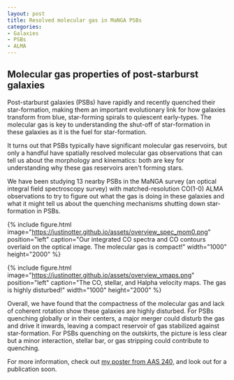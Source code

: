 ```yaml
---
layout: post
title: Resolved molecular gas in MaNGA PSBs
categories:
- Galaxies
- PSBs
- ALMA
---
```


## Molecular gas properties of post-starburst galaxies

Post-starburst galaxies (PSBs) have rapidly and recently quenched their star-formation, making them an important evolutionary link for how galaxies transform from blue, star-forming spirals to quiescent early-types. The molecular gas is key to understanding the shut-off of star-formation in these galaxies as it is the fuel for star-formation.

It turns out that PSBs typically have significant molecular gas reservoirs, but only a handful have spatially resolved molecular gas observations that can tell us about the morphology and kinematics: both are key for understanding why these gas reservoirs aren't forming stars.

We have been studying 13 nearby PSBs in the MaNGA survey (an optical integral field spectroscopy survey) with matched-resolution CO(1-0) ALMA observations to try to figure out what the gas is doing in these galaxies and what it might tell us about the quenching mechanisms shutting down star-formation in PSBs.

{% include figure.html image="https://justinotter.github.io/assets/overview_spec_mom0.png" position="left" caption="Our integrated CO spectra and CO contours overlaid on the optical image. The molecular gas is compact!" width="1000" height="2000" %}

{% include figure.html image="https://justinotter.github.io/assets/overview_vmaps.png" position="left" caption="The CO, stellar, and Halpha velocity maps. The gas is highly disturbed!" width="1000" height="2000" %}

Overall, we have found that the compactness of the molecular gas and lack of coherent rotation show these galaxies are highly disturbed. For PSBs quenching globally or in their centers, a major merger could disturb the gas and drive it inwards, leaving a compact reservoir of gas stabilized against star-formation.
For PSBs quenching on the outskirts, the picture is less clear but a minor interaction, stellar bar, or gas stripping could contribute to quenching.

For more information, check out [my poster from AAS 240,](https://nam02.safelinks.protection.outlook.com/?url=http%3A%2F%2Faas240-aas.ipostersessions.com%2FDefault.aspx%3Fs%3DAC-B6-F8-7B-C4-EA-AB-CD-F6-77-7E-08-66-B3-46-13&data=05%7C01%7Cjotter2%40jhu.edu%7C8321d2bea82b4eac0a1c08da43cb96df%7C9fa4f438b1e6473b803f86f8aedf0dec%7C0%7C0%7C637896838928279538%7CUnknown%7CTWFpbGZsb3d8eyJWIjoiMC4wLjAwMDAiLCJQIjoiV2luMzIiLCJBTiI6Ik1haWwiLCJXVCI6Mn0%3D%7C3000%7C%7C%7C&sdata=Lb051sUTGFyvBHOMX9hCsxP0ZsFu2Hnn%2FRfJqpdQnYM%3D&reserved=0, "my poster from AAS 240,") and look out for a publication soon.

